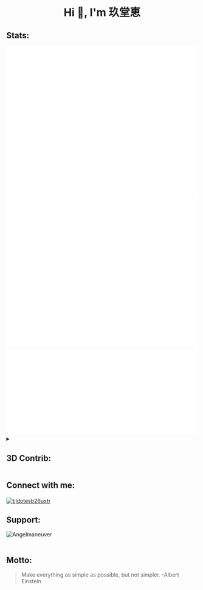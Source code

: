 <h1 align="center">Hi 👋, I'm 玖堂恵</h1>

<h2 align="left">Stats:</h2>
<div align="center">
  <img src="profile/metrics.base.svg" />
  <br />
  <img src="profile/details.svg" />
  <br />
  <img src="profile/metrics.plugin.achievements.compact.svg" />
</div>

<details><summary><h2>3D Contrib:</h2></summary>
  <div align="center">
    <img src="profile-3d-contrib/profile-night-rainbow.svg" />
  </div>
</details>

<h2 align="left">Connect with me:</h2>
<p align="left">
<a href="https://twitter.com/tjldotesb26uxtr" target="blank"><img align="center" src="https://raw.githubusercontent.com/rahuldkjain/github-profile-readme-generator/master/src/images/icons/Social/twitter.svg" alt="tjldotesb26uxtr" height="30" width="40" /></a>
</p>

<h2 align="left">Support:</h2>
<p><a href="https://www.buymeacoffee.com/Angelmaneuver"> <img align="left" src="https://cdn.buymeacoffee.com/buttons/v2/default-yellow.png" height="50" width="210" alt="Angelmaneuver" /></a></p><br><br>

<h2 align="left">Motto:</h2>

> Make everything as simple as possible, but not simpler. -Albert Einstein

<!---
Angelmaneuver/Angelmaneuver is a ✨ special ✨ repository because its `README.md` (this file) appears on your GitHub profile.
You can click the Preview link to take a look at your changes.
--->
